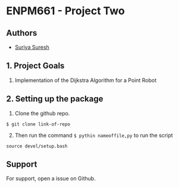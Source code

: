 
# ENPM661 - Project Two 
## Authors

- [Suriya Suresh](https://www.github.com/theunknowninfinite)

## 1. Project Goals

1. Implementation of the Dijkstra Algorithm
for a Point Robot

## 2. Setting up the package

1. Clone the github repo.

```` 
$ git clone link-of-repo
````
2. Then run the command ```` $ pythin nameoffile,py ```` to run the script

````
source devel/setup.bash
````


## Support

For support, open a issue on Github.

